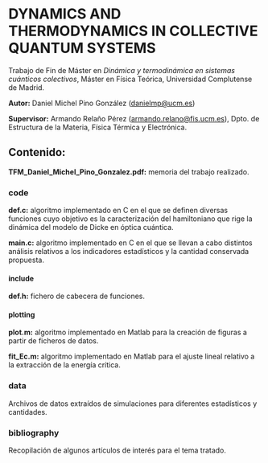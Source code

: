 # DYNAMICS AND THERMODYNAMICS IN COLLECTIVE QUANTUM SYSTEMS

Trabajo de Fin de Máster en *Dinámica y termodinámica en sistemas cuánticos colectivos*, Máster en Física Teórica, Universidad Complutense de Madrid.

**Autor:** Daniel Michel Pino González (danielmp@ucm.es)
  
**Supervisor:** Armando Relaño Pérez (armando.relano@fis.ucm.es), Dpto. de Estructura de la Materia, Física Térmica y Electrónica.

## Contenido:

**TFM_Daniel_Michel_Pino_Gonzalez.pdf:** memoria del trabajo realizado.

### code

**def.c:** algoritmo implementado en C en el que se definen diversas funciones cuyo objetivo es la caracterización del hamiltoniano que rige la dinámica del modelo de Dicke en óptica cuántica.
    
**main.c:** algoritmo implementado en C en el que se llevan a cabo distintos análisis relativos a los indicadores estadísticos y la cantidad conservada propuesta.
    
#### include
    
**def.h:** fichero de cabecera de funciones.
      
#### plotting
    
**plot.m:** algoritmo implementado en Matlab para la creación de figuras a partir de ficheros de datos.
      
**fit_Ec.m:** algoritmo implementado en Matlab para el ajuste lineal relativo a la extracción de la energía crítica.

### data

Archivos de datos extraídos de simulaciones para diferentes estadísticos y cantidades.

### bibliography

Recopilación de algunos artículos de interés para el tema tratado.
